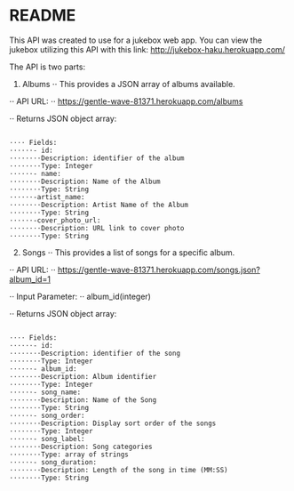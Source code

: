 # README

This API was created to use for a jukebox web app. You can view the jukebox utilizing this API with this link: http://jukebox-haku.herokuapp.com/

The API is two parts:

1. Albums
⋅⋅ This provides a JSON array of albums available.

⋅⋅ API URL:
⋅⋅ https://gentle-wave-81371.herokuapp.com/albums

⋅⋅ Returns JSON object array:
<pre lang="no-highlight"><code>
⋅⋅⋅⋅ Fields:
⋅⋅⋅⋅⋅⋅- id:
⋅⋅⋅⋅⋅⋅⋅⋅Description: identifier of the album
⋅⋅⋅⋅⋅⋅⋅⋅Type: Integer
⋅⋅⋅⋅⋅⋅- name:
⋅⋅⋅⋅⋅⋅⋅⋅Description: Name of the Album
⋅⋅⋅⋅⋅⋅⋅⋅Type: String
⋅⋅⋅⋅⋅⋅-artist_name:
⋅⋅⋅⋅⋅⋅⋅⋅Description: Artist Name of the Album
⋅⋅⋅⋅⋅⋅⋅⋅Type: String
⋅⋅⋅⋅⋅⋅-cover_photo_url:
⋅⋅⋅⋅⋅⋅⋅⋅Description: URL link to cover photo
⋅⋅⋅⋅⋅⋅⋅⋅Type: String
</code></pre>

2. Songs
⋅⋅ This provides a list of songs for a specific album.

⋅⋅ API URL:
⋅⋅ https://gentle-wave-81371.herokuapp.com/songs.json?album_id=1

⋅⋅ Input Parameter:
⋅⋅ album_id(integer)

⋅⋅ Returns JSON object array:
<pre lang="no-highlight"><code>
⋅⋅⋅⋅ Fields:
⋅⋅⋅⋅⋅⋅- id:
⋅⋅⋅⋅⋅⋅⋅⋅Description: identifier of the song
⋅⋅⋅⋅⋅⋅⋅⋅Type: Integer
⋅⋅⋅⋅⋅⋅- album_id:
⋅⋅⋅⋅⋅⋅⋅⋅Description: Album identifier
⋅⋅⋅⋅⋅⋅⋅⋅Type: Integer
⋅⋅⋅⋅⋅⋅- song_name:
⋅⋅⋅⋅⋅⋅⋅⋅Description: Name of the Song
⋅⋅⋅⋅⋅⋅⋅⋅Type: String
⋅⋅⋅⋅⋅⋅- song_order:
⋅⋅⋅⋅⋅⋅⋅⋅Description: Display sort order of the songs
⋅⋅⋅⋅⋅⋅⋅⋅Type: Integer
⋅⋅⋅⋅⋅⋅- song_label:
⋅⋅⋅⋅⋅⋅⋅⋅Description: Song categories
⋅⋅⋅⋅⋅⋅⋅⋅Type: array of strings
⋅⋅⋅⋅⋅⋅- song_duration:
⋅⋅⋅⋅⋅⋅⋅⋅Description: Length of the song in time (MM:SS)
⋅⋅⋅⋅⋅⋅⋅⋅Type: String
</code></pre>
